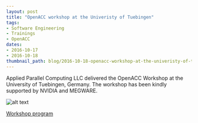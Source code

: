 ```yaml
---
layout: post
title: "OpenACC workshop at the Univeristy of Tuebingen"
tags:
- Software Engineering
- Trainings
- OpenACC
dates:
- 2016-10-17
- 2016-10-18
thumbnail_path: blog/2016-10-18-openacc-workshop-at-the-univeristy-of-tuebingen/utuebingen_logo.png
---
```


Applied Parallel Computing LLC delivered the OpenACC Workshop at the University of Tuebingen, Germany. The workshop has been kindly supported by NVIDIA and MEGWARE.

![alt text](\assets\img\blog\2016-10-18-openacc-workshop-at-the-univeristy-of-tuebingen/utuebingen_logo.png "Logo Title Text 1")

[Workshop program](\assets\img\blog\2016-10-18-openacc-workshop-at-the-univeristy-of-tuebingen\tuebingen_openacc.pdf)
